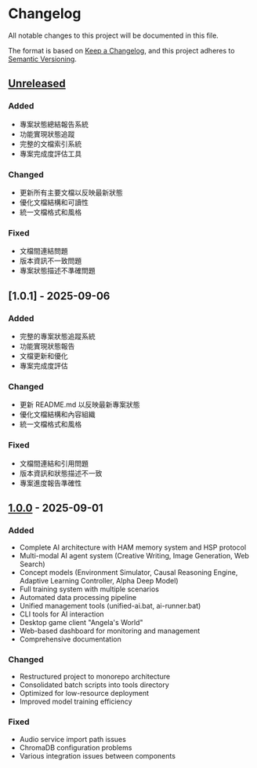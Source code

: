 # Changelog

All notable changes to this project will be documented in this file.

The format is based on [Keep a Changelog](https://keepachangelog.com/en/1.0.0/),
and this project adheres to [Semantic Versioning](https://semver.org/spec/v2.0.0.html).

## [Unreleased]

### Added
- 專案狀態總結報告系統
- 功能實現狀態追蹤
- 完整的文檔索引系統
- 專案完成度評估工具

### Changed
- 更新所有主要文檔以反映最新狀態
- 優化文檔結構和可讀性
- 統一文檔格式和風格

### Fixed
- 文檔間連結問題
- 版本資訊不一致問題
- 專案狀態描述不準確問題

## [1.0.1] - 2025-09-06

### Added
- 完整的專案狀態追蹤系統
- 功能實現狀態報告
- 文檔更新和優化
- 專案完成度評估

### Changed
- 更新 README.md 以反映最新專案狀態
- 優化文檔結構和內容組織
- 統一文檔格式和風格

### Fixed
- 文檔間連結和引用問題
- 版本資訊和狀態描述不一致
- 專案進度報告準確性

## [1.0.0] - 2025-09-01

### Added
- Complete AI architecture with HAM memory system and HSP protocol
- Multi-modal AI agent system (Creative Writing, Image Generation, Web Search)
- Concept models (Environment Simulator, Causal Reasoning Engine, Adaptive Learning Controller, Alpha Deep Model)
- Full training system with multiple scenarios
- Automated data processing pipeline
- Unified management tools (unified-ai.bat, ai-runner.bat)
- CLI tools for AI interaction
- Desktop game client "Angela's World"
- Web-based dashboard for monitoring and management
- Comprehensive documentation

### Changed
- Restructured project to monorepo architecture
- Consolidated batch scripts into tools directory
- Optimized for low-resource deployment
- Improved model training efficiency

### Fixed
- Audio service import path issues
- ChromaDB configuration problems
- Various integration issues between components

[Unreleased]: https://github.com/your-org/unified-ai-project/compare/v1.0.0...HEAD
[1.0.0]: https://github.com/your-org/unified-ai-project/releases/tag/v1.0.0